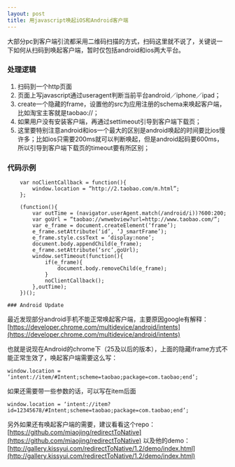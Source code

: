 ```yaml
---
layout: post
title: 用javascript唤起iOS和Android客户端
---
```


大部分pc到客户端引流都采用二维码扫描的方式，扫码这里就不说了，关键说一下如何从扫码到唤起客户端，暂时仅包括android和ios两大平台。

### 处理逻辑

1. 扫码到一个http页面
2. 页面上写javascript通过useragent判断当前平台android／iphone／ipad；
3. create一个隐藏的frame，设置他的src为应用注册的schema来唤起客户端，比如淘宝主客就是taobao://；
4. 如果用户没有安装客户端，再通过settimeout引导到客户端下载页；
5. 这里要特别注意android和ios一个最大的区别是android唤起的时间要比ios慢许多；比如ios只需要200ms就可以判断唤起，但是android起码要600ms，所以引导到客户端下载页的timeout要有所区别；

### 代码示例


		var noClientCallback = function(){
			window.location = “http://2.taobao.com/m.html”;
		};

		(function(){
			var outTime = (navigator.userAgent.match(/android/i))?600:200;
			var goUrl = “taobao://wnwebview?url=http://www.taobao.com/”;
			var e_frame = document.createElement(‘frame’);
			e_frame.setAttribute(‘id’, ‘J_smartFrame’);
			e_frame.style.cssText = ‘display:none’;
			document.body.appendChild(e_frame);
			e_frame.setAttribute(‘src’,goUrl);
			window.setTimeout(function(){
				if(e_frame){
					document.body.removeChild(e_frame);
				}
				noClientCallback();
			},outTime);
		})();

	### Android Update
最近发现部分android手机不能正常唤起客户端，主要原因google有解释：[https://developer.chrome.com/multidevice/android/intents](https://developer.chrome.com/multidevice/android/intents)

也就是说现在Android的chrome下（25及以后的版本），上面的隐藏iframe方式不能正常生效了，唤起客户端需要这么写：

	window.location = ‘intent://item/#Intent;scheme=taobao;package=com.taobao;end’;

如果还需要带一些参数的话，可以写在item后面

	window.location = ‘intent://item?id=12345678/#Intent;scheme=taobao;package=com.taobao;end’;

另外如果还有唤起客户端的需要，建议看看这个repo：[https://github.com/miaojing/redirectToNative](https://github.com/miaojing/redirectToNative)
以及他的demo：[http://gallery.kissyui.com/redirectToNative/1.2/demo/index.html](http://gallery.kissyui.com/redirectToNative/1.2/demo/index.html)